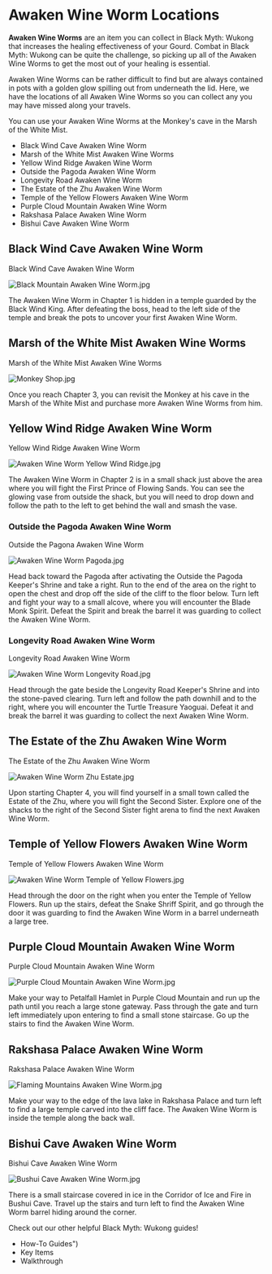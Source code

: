 # Awaken Wine Worm Locations

**Awaken Wine Worms** are an item you can collect in Black Myth: Wukong that increases the healing effectiveness of your Gourd. Combat in Black Myth: Wukong can be quite the challenge, so picking up all of the Awaken Wine Worms to get the most out of your healing is essential. 

Awaken Wine Worms can be rather difficult to find but are always contained in pots with a golden glow spilling out from underneath the lid. Here, we have the locations of all Awaken Wine Worms so you can collect any you may have missed along your travels. 

You can use your Awaken Wine Worms at the Monkey's cave in the Marsh of the White Mist.

  * Black Wind Cave Awaken Wine Worm
  * Marsh of the White Mist Awaken Wine Worms
  * Yellow Wind Ridge Awaken Wine Worm
  * Outside the Pagoda Awaken Wine Worm
  * Longevity Road Awaken Wine Worm
  * The Estate of the Zhu Awaken Wine Worm
  * Temple of the Yellow Flowers Awaken Wine Worm
  * Purple Cloud Mountain Awaken Wine Worm
  * Rakshasa Palace Awaken Wine Worm
  * Bishui Cave Awaken Wine Worm

## Black Wind Cave Awaken Wine Worm

Black Wind Cave Awaken Wine Worm

![Black Mountain Awaken Wine Worm.jpg](https://oyster.ignimgs.com/mediawiki/apis.ign.com/black-myth-wukong/e/e6/Black_Mountain_Awaken_Wine_Worm.jpg)

The Awaken Wine Worm in Chapter 1 is hidden in a temple guarded by the Black Wind King. After defeating the boss, head to the left side of the temple and break the pots to uncover your first Awaken Wine Worm. 

## Marsh of the White Mist Awaken Wine Worms

Marsh of the White Mist Awaken Wine Worms

![Monkey Shop.jpg](https://oyster.ignimgs.com/mediawiki/apis.ign.com/black-myth-wukong/c/c7/Monkey_Shop.jpg)

Once you reach Chapter 3, you can revisit the Monkey at his cave in the Marsh of the White Mist and purchase more Awaken Wine Worms from him. 

## Yellow Wind Ridge Awaken Wine Worm

Yellow Wind Ridge Awaken Wine Worm

![Awaken Wine Worm Yellow Wind Ridge.jpg](https://oyster.ignimgs.com/mediawiki/apis.ign.com/black-myth-wukong/8/88/Awaken_Wine_Worm_Yellow_Wind_Ridge.jpg)

The Awaken Wine Worm in Chapter 2 is in a small shack just above the area where you will fight the First Prince of Flowing Sands. You can see the glowing vase from outside the shack, but you will need to drop down and follow the path to the left to get behind the wall and smash the vase. 

### Outside the Pagoda Awaken Wine Worm

Outside the Pagona Awaken Wine Worm

![Awaken Wine Worm Pagoda.jpg](https://oyster.ignimgs.com/mediawiki/apis.ign.com/black-myth-wukong/9/9d/Awaken_Wine_Worm_Pagoda.jpg)

Head back toward the Pagoda after activating the Outside the Pagoda Keeper's Shrine and take a right. Run to the end of the area on the right to open the chest and drop off the side of the cliff to the floor below. Turn left and fight your way to a small alcove, where you will encounter the Blade Monk Spirit. Defeat the Spirit and break the barrel it was guarding to collect the Awaken Wine Worm. 

### Longevity Road Awaken Wine Worm

Longevity Road Awaken Wine Worm

![Awaken Wine Worm Longevity Road.jpg](https://oyster.ignimgs.com/mediawiki/apis.ign.com/black-myth-wukong/6/6d/Awaken_Wine_Worm_Longevity_Road.jpg)

Head through the gate beside the Longevity Road Keeper's Shrine and into the stone-paved clearing. Turn left and follow the path downhill and to the right, where you will encounter the Turtle Treasure Yaoguai. Defeat it and break the barrel it was guarding to collect the next Awaken Wine Worm. 

## The Estate of the Zhu Awaken Wine Worm

The Estate of the Zhu Awaken Wine Worm

![Awaken Wine Worm Zhu Estate.jpg](https://oyster.ignimgs.com/mediawiki/apis.ign.com/black-myth-wukong/7/7c/Awaken_Wine_Worm_Zhu_Estate.jpg)

Upon starting Chapter 4, you will find yourself in a small town called the Estate of the Zhu, where you will fight the Second Sister. Explore one of the shacks to the right of the Second Sister fight arena to find the next Awaken Wine Worm. 

## Temple of Yellow Flowers Awaken Wine Worm

Temple of Yellow Flowers Awaken Wine Worm

![Awaken Wine Worm Temple of Yellow Flowers.jpg](https://oyster.ignimgs.com/mediawiki/apis.ign.com/black-myth-wukong/d/d9/Awaken_Wine_Worm_Temple_of_Yellow_Flowers.jpg)

Head through the door on the right when you enter the Temple of Yellow Flowers. Run up the stairs, defeat the Snake Shriff Spirit, and go through the door it was guarding to find the Awaken Wine Worm in a barrel underneath a large tree. 

## Purple Cloud Mountain Awaken Wine Worm

Purple Cloud Mountain Awaken Wine Worm

![Purple Cloud Mountain Awaken Wine Worm.jpg](https://oyster.ignimgs.com/mediawiki/apis.ign.com/black-myth-wukong/7/73/Purple_Cloud_Mountain_Awaken_Wine_Worm.jpg)

Make your way to Petalfall Hamlet in Purple Cloud Mountain and run up the path until you reach a large stone gateway. Pass through the gate and turn left immediately upon entering to find a small stone staircase. Go up the stairs to find the Awaken Wine Worm. 

## Rakshasa Palace Awaken Wine Worm

Rakshasa Palace Awaken Wine Worm

![Flaming Mountains Awaken Wine Worm.jpg](https://oyster.ignimgs.com/mediawiki/apis.ign.com/black-myth-wukong/1/1b/Flaming_Mountains_Awaken_Wine_Worm.jpg)

Make your way to the edge of the lava lake in Rakshasa Palace and turn left to find a large temple carved into the cliff face. The Awaken Wine Worm is inside the temple along the back wall. 

## Bishui Cave Awaken Wine Worm

Bishui Cave Awaken Wine Worm

![Bushui Cave Awaken Wine Worm.jpg](https://oyster.ignimgs.com/mediawiki/apis.ign.com/black-myth-wukong/3/35/Bushui_Cave_Awaken_Wine_Worm.jpg)

There is a small staircase covered in ice in the Corridor of Ice and Fire in Bushui Cave. Travel up the stairs and turn left to find the Awaken Wine Worm barrel hiding around the corner. 

Check out our other helpful Black Myth: Wukong guides! 

  * How-To Guides")
  * Key Items
  * Walkthrough